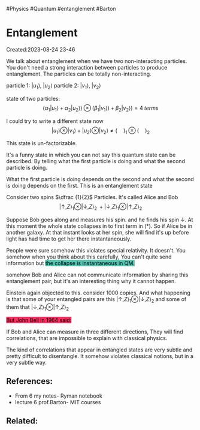#Physics #Quantum #entanglement #Barton 

# Entanglement
Created:2023-08-24 23-46

We talk about entanglement when we have two non-interacting particles. You don't need a strong interaction between particles to produce entanglement. The particles can be totally non-interacting.

particle 1:  $|u_1\rangle, \; |u_2\rangle$
particle 2:  $|v_1\rangle, \; |v_2\rangle$

state of two particles:
$$(\alpha_1 |u_1\rangle + \alpha_2 |u_2\rangle)\otimes(\beta_1 |v_1\rangle)+\beta_2 |v_2\rangle) = 4\; terms$$

I could try to write a different state now
$$|u_1\rangle \otimes |v_1\rangle + |u_2\rangle \otimes |v_2\rangle \neq (\quad)_1 \otimes(\quad)_2$$

This state is un-factorizable.

It's a funny state in which you can not say this quantum state can be described. By telling what the first particle is doing and what the second particle is doing.

What the first particle is doing depends on the second and what the second is doing depends on the first. This is an entanglement state

Consider two spins $\dfrac {1}{2}$ Particles. It's called Alice and Bob
$$|\uparrow,Z\rangle_1 \otimes |\downarrow,Z\rangle_2 \; + |\downarrow,Z\rangle_1 \otimes |\uparrow,Z\rangle_2 \tag{*}$$

Suppose Bob goes along and measures his spin. and he finds his spin $\downarrow$. At this moment the whole state collapses in to first term in $(*)$. So if Alice be in another galaxy. At that instant looks at her spin, she will find it's up before light has had time to get her there instantaneously.

People were sure somehow this violates special relativity. It doesn't. You somehow when you think about this carefully, You can't quite send information but <mark style="background: #55C5B2;">the collapse is instantaneous in QM.</mark>

somehow Bob and Alice can not communicate information by sharing this entanglement pair, but it's an interesting thing why it cannot happen.

Einstein again objected to this. consider 1000 copies. And what happening is that some of your entangled pairs are this $|\uparrow,Z\rangle_1 \otimes |\downarrow,Z\rangle_2$ and some of them that $|\downarrow,Z\rangle_1 \otimes |\uparrow,Z\rangle_2$

<mark style="background: #FF2C61;">But John Bell in 1964 said:</mark>

If Bob and Alice can measure in three different directions, They will find correlations, that are impossible to explain with classical physics.

The kind of correlations that appear in entangled states are very subtle and pretty difficult to disentangle. It somehow violates classical notions, but in a very subtle way.



## References:
- From 6 my notes- Ryman notebook
- lecture 6 prof.Barton- MIT courses
## Related:



